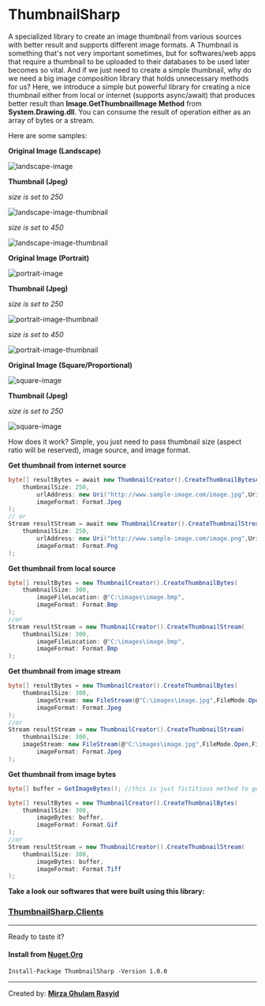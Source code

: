 # ThumbnailSharp
A specialized library to create an image thumbnail from various sources with better result and supports different image formats. A Thumbnail is something that's not very important sometimes, but for softwares/web apps that require a thumbnail to be uploaded to their databases to be used later becomes so vital. And if we just need to create a simple thumbnail, why do we need a big image composition library that holds unnecessary methods for us? Here, we introduce a simple but powerful library for creating a nice thumbnail either from local or internet (supports async/await) that produces better result than **Image.GetThumbnailImage Method** from **System.Drawing.dll**. You can consume the result of operation either as an array of bytes or a stream.

Here are some samples:

**Original Image (Landscape)**

![landscape-image](https://raw.githubusercontent.com/mirzaevolution/ThumbnailSharp.Client/master/AllSamples/Samples/Local/landscape.jpg)

**Thumbnail (Jpeg)**

*size is set to 250*

![landscape-image-thumbnail](https://raw.githubusercontent.com/mirzaevolution/ThumbnailSharp.Client/master/AllSamples/Samples/Local/landscape-thumbnail.jpg)


*size is set to 450*

![landscape-image-thumbnail](https://raw.githubusercontent.com/mirzaevolution/ThumbnailSharp.Client/master/AllSamples/Samples/Local/landscape-thumbnail-450.jpg)





**Original Image (Portrait)**

![portrait-image](https://raw.githubusercontent.com/mirzaevolution/ThumbnailSharp.Client/master/AllSamples/Samples/Local/portrait.jpg)

**Thumbnail (Jpeg)**

*size is set to 250*

![portrait-image-thumbnail](https://raw.githubusercontent.com/mirzaevolution/ThumbnailSharp.Client/master/AllSamples/Samples/Local/portrait-thumbnail.jpg)

*size is set to 450*

![portrait-image-thumbnail](https://raw.githubusercontent.com/mirzaevolution/ThumbnailSharp.Client/master/AllSamples/Samples/Local/portrait-thumbnail-450.jpg)





**Original Image (Square/Proportional)**

![square-image](https://raw.githubusercontent.com/mirzaevolution/ThumbnailSharp.Client/master/AllSamples/Samples/Local/proportional.jpg)

**Thumbnail (Jpeg)**

*size is set to 250*

![square-image](https://raw.githubusercontent.com/mirzaevolution/ThumbnailSharp.Client/master/AllSamples/Samples/Local/proportional-thumbnail.jpg)






How does it work?
Simple, you just need to pass thumbnail size (aspect ratio will be reserved), image source, and image format.

**Get thumbnail from internet source**

```csharp
byte[] resultBytes = await new ThumbnailCreator().CreateThumbnailBytesAsync(
	thumbnailSize: 250,
    	urlAddress: new Uri("http://www.sample-image.com/image.jpg",UriKind.Absolute),
    	imageFormat: Format.Jpeg
);
// or
Stream resultStream = await new ThumbnailCreator().CreateThumbnailStreamAsync(
	thumbnailSize: 250,
    	urlAddress: new Uri("http://www.sample-image.com/image.png",UriKind.Absolute),
    	imageFormat: Format.Png
);
```

**Get thumbnail from local source**

```csharp
byte[] resultBytes = new ThumbnailCreator().CreateThumbnailBytes(
	thumbnailSize: 300,
    	imageFileLocation: @"C:\images\image.bmp",
    	imageFormat: Format.Bmp
);
//or
Stream resultStream = new ThumbnailCreator().CreateThumbnailStream(
	thumbnailSize: 300,
    	imageFileLocation: @"C:\images\image.bmp",
    	imageFormat: Format.Bmp
);
```

**Get thumbnail from image stream**

```csharp
byte[] resultBytes = new ThumbnailCreator().CreateThumbnailBytes(
	thumbnailSize: 300,
    	imageStream: new FileStream(@"C:\images\image.jpg",FileMode.Open,FileAccess.ReadWrite),
    	imageFormat: Format.Jpeg
);
//or
Stream resultStream = new ThumbnailCreator().CreateThumbnailStream(
	thumbnailSize: 300,
  	imageStream: new FileStream(@"C:\images\image.jpg",FileMode.Open,FileAccess.ReadWrite),
    	imageFormat: Format.Jpeg
);
```

**Get thumbnail from image bytes**

```csharp
byte[] buffer = GetImageBytes(); //this is just fictitious method to get image data in bytes

byte[] resultBytes = new ThumbnailCreator().CreateThumbnailBytes(
	thumbnailSize: 300,
    	imageBytes: buffer,
    	imageFormat: Format.Gif
);
//or
Stream resultStream = new ThumbnailCreator().CreateThumbnailStream(
	thumbnailSize: 300,
    	imageBytes: buffer,
    	imageFormat: Format.Tiff
);
```



**Take a look our softwares that were built using this library:**

### [ThumbnailSharp.Clients](https://github.com/mirzaevolution/ThumbnailSharp.Client)


---

Ready to taste it? 

#### Install from [Nuget.Org](https://www.nuget.org/packages/ThumbnailSharp/1.0.0)

```
Install-Package ThumbnailSharp -Version 1.0.0
```

---



Created by: **[Mirza Ghulam Rasyid](https://twitter.com/mirzaevolution)**
